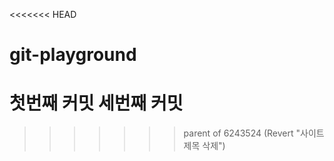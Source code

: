 <<<<<<< HEAD
# git-playground

첫번째 커밋
세번째 커밋
=======
>>>>>>> parent of 6243524 (Revert "사이트 제목 삭제")
